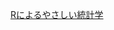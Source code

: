 [Rによるやさしい統計学](https://www.amazon.co.jp/gp/product/4274067106/ref=ppx_yo_dt_b_asin_title_o09__o00_s00?ie=UTF8&psc=1)
